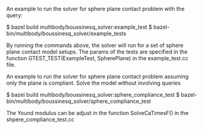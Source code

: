 An example to run the solver for sphere plane contact problem with the query:

$ bazel build multibody/boussinesq_solver:example_test
$ bazel-bin/multibody/boussinesq_solver/example_tests

By running the commands above, the solver will run for a set of sphere plane contact model setups. The params of the tests are specified in the function GTEST_TEST(ExampleTest, SpherePlane) in the example_test.cc file.





An example to run the solver for sphere plane contact problem assuming only the plane is compliant. Solve the model without involving queries

$ bazel build multibody/boussinesq_solver:sphere_compliance_test
$ bazel-bin/multibody/boussinesq_solver/sphere_compliance_test

The Yound modulus can be adjust in the function SolveCaTimesF() in the shpere_compliance_test.cc


